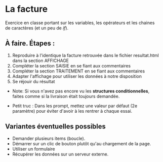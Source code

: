 # La facture

Exercice en classe portant sur les variables, les opérateurs et les chaines de caractères (et un peu de _if_).

## À faire. Étapes :
1) Reproduire à l'identique la facture retrouvée dans le fichier resultat.html dans la section AFFICHAGE
2) Compléter la section SAISIE en se fiant aux commentaires
3) Compléter la section TRAITEMENT en se fiant aux commentaires
4) Adapter l'affichage pour utiliser les données à notre disposition
5) Se réjouir du résultat

- Note: Si vous n'avez pas encore vu les **structures conditionnelles**, faites comme si la livraison était toujours demandée.

- Petit truc : Dans les prompt, mettez une valeur par défaut (2e paramètre) pour éviter d'avoir à les rentrer à chaque essai.


## Variantes éventuelles possibles
- Demander plusieurs items (boucle).
- Démarrer sur un clic de bouton plutôt qu'au chargement de la page.
- Utiliser un formulaire
- Récupérer les données sur un serveur externe.